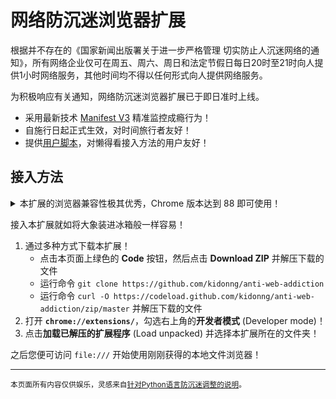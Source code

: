 # 网络防沉迷浏览器扩展

根据并不存在的《国家新闻出版署关于进一步严格管理 切实防止人沉迷网络的通知》，所有网络企业仅可在周五、周六、周日和法定节假日每日20时至21时向人提供1小时网络服务，其他时间均不得以任何形式向人提供网络服务。

为积极响应有关通知，网络防沉迷浏览器扩展已于即日准时上线。

- 采用最新技术 [Manifest V3](https://developer.chrome.com/docs/extensions/mv3/intro/) 精准监控成瘾行为！
- 自施行日起正式生效，对时间旅行者友好！
- 提供[用户脚本](anti-web-addiction.user.js)，对懒得看接入方法的用户友好！

## 接入方法

<details>
<summary>本扩展的浏览器兼容性极其优秀，Chrome 版本达到 88 即可使用！</summary>

为维护您拒绝沉迷的权利，您还可以将 [`manifest.json`](manifest.json) 中的 `manifest_version` 改为 `2` 以获得无与伦比的浏览器兼容性！

</details>

接入本扩展就如将大象装进冰箱般一样容易！

1. 通过多种方式下载本扩展！
   - 点击本页面上绿色的 **Code** 按钮，然后点击 **Download ZIP** 并解压下载的文件
   - 运行命令 `git clone https://github.com/kidonng/anti-web-addiction`
   - 运行命令 `curl -O https://codeload.github.com/kidonng/anti-web-addiction/zip/master` 并解压下载的文件
2. 打开 **`chrome://extensions/`**，勾选右上角的**开发者模式** (Developer mode)！
3. 点击**加载已解压的扩展程序** (Load unpacked) 并选择本扩展所在的文件夹！

之后您便可访问 `file:///` 开始使用刚刚获得的本地文件浏览器！

---

<small>本页面所有内容仅供娱乐，灵感来自[针对Python语言防沉迷调整的说明](https://github.com/RimoChan/python-anti-seduce-system)。</small>
